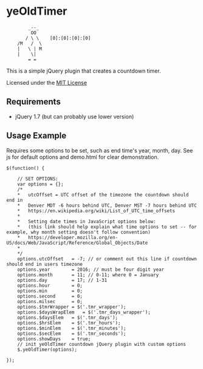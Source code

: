 yeOldTimer
==============

```
	    _--_
	     OO
	   / \ \	[0]:[0]:[0]:[0]
	/M   /  \
	|   \ | M
	|    \|
	    = =
```

This is a simple jQuery plugin that creates a countdown timer.

Licensed under the [MIT License](http://www.opensource.org/licenses/mit-license.php)

Requirements
--------------
* jQuery 1.7 (but can probably use lower version)

Usage Example
--------------

Requires some options to be set, such as end time's year, month, day.  See js for default options and demo.html for clear demonstration.

```
$(function() {
	
	// SET OPTIONS:
	var options = {};
	/*
	*	utcOffset = UTC offset of the timezone the countdown should end in
	*	Denver MDT -6 hours behind UTC, Denver MST -7 hours behind UTC
	*	https://en.wikipedia.org/wiki/List_of_UTC_time_offsets
	*
	*	Setting date times in JavaScript options below:
	*	(this link should help explain what time options to set -- for example, why month setting doesn't follow convention)
	*	https://developer.mozilla.org/en-US/docs/Web/JavaScript/Reference/Global_Objects/Date
	*
	*/
	options.utcOffset	= -7; // or comment out this line if countdown should end in users timezone
	options.year		= 2016; // must be four digit year
	options.month		= 11; // 0-11; where 0 = January
	options.day			= 17; // 1-31
	options.hour		= 0;
	options.min			= 0;
	options.second		= 0;
	options.milsec		= 0;
	options.$tmrWrapper	= $('.tmr_wrapper');
	options.$daysWrapElem	= $('.tmr_days_wrapper');
	options.$daysElem	= $('.tmr_days');
	options.$hrsElem	= $('.tmr_hours');
	options.$minElem	= $('.tmr_minutes');
	options.$secElem	= $('.tmr_seconds');
	options.showDays	= true;
	// init yeOldTimer countdown jQuery plugin with custom options
	$.yeOldTimer(options);
	
});

```
